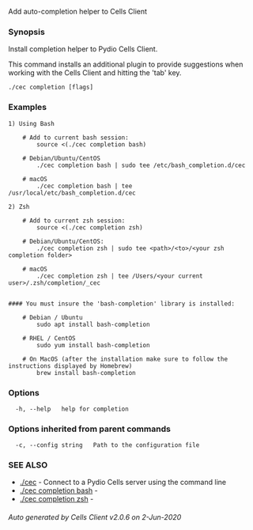 Add auto-completion helper to Cells Client

### Synopsis


Install completion helper to Pydio Cells Client.

This command installs an additional plugin to provide suggestions when working with the Cells Client and hitting the 'tab' key.

```
./cec completion [flags]
```

### Examples

```
1) Using Bash

	# Add to current bash session:
		source <(./cec completion bash)

	# Debian/Ubuntu/CentOS
		./cec completion bash | sudo tee /etc/bash_completion.d/cec

	# macOS
		./cec completion bash | tee /usr/local/etc/bash_completion.d/cec

2) Zsh

	# Add to current zsh session:
		source <(./cec completion zsh)

	# Debian/Ubuntu/CentOS:
		./cec completion zsh | sudo tee <path>/<to>/<your zsh completion folder>

	# macOS
		./cec completion zsh | tee /Users/<your current user>/.zsh/completion/_cec


#### You must insure the 'bash-completion' library is installed:
	
	# Debian / Ubuntu
		sudo apt install bash-completion
	
	# RHEL / CentOS
		sudo yum install bash-completion
	
	# On MacOS (after the installation make sure to follow the instructions displayed by Homebrew)
		brew install bash-completion

```

### Options

```
  -h, --help   help for completion
```

### Options inherited from parent commands

```
  -c, --config string   Path to the configuration file
```

### SEE ALSO

* [./cec](./cec)	 - Connect to a Pydio Cells server using the command line
* [./cec completion bash](./cec-completion-bash)	 - 
* [./cec completion zsh](./cec-completion-zsh)	 - 

###### Auto generated by Cells Client v2.0.6 on 2-Jun-2020
